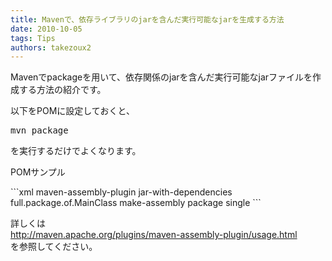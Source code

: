 ```yaml
---
title: Mavenで、依存ライブラリのjarを含んだ実行可能なjarを生成する方法
date: 2010-10-05
tags: Tips
authors: takezoux2
---
```

 
<p>Mavenでpackageを用いて、依存関係のjarを含んだ実行可能なjarファイルを作成する方法の紹介です。</p>
<p>以下をPOMに設定しておくと、</p>
<pre>mvn package</pre>
<p>を実行するだけでよくなります。</p>
<p>POMサンプル</p>
```xml
    <plugins>
        <plugin>
        <artifactId>maven-assembly-plugin</artifactId>
        <configuration>
          <descriptorRefs>
                <!-- ここはこのままでOK -->
                <descriptorRef>jar-with-dependencies</descriptorRef>
          </descriptorRefs>
            <archive>
              <manifest>
                <!-- ここにmain関数のあるクラスを指定。これがManifest.ｍｆに設定されます -->
                <mainClass>full.package.of.MainClass</mainClass>
              </manifest>
            </archive>
        </configuration>
            <executions>
              <!-- ここでpackageのPhaseで実行されるように設定している-->
              <execution>
                <id>make-assembly</id> <!-- this is used for inheritance merges -->
                <phase>package</phase> <!-- append to the packaging phase. -->
                <goals>
                  <goal>single</goal> <!-- goals == mojos -->
                </goals>
              </execution>
            </executions>
        </plugin>
    </plugins>
```
<p>詳しくは<br/>
<a href="http://maven.apache.org/plugins/maven-assembly-plugin/usage.html" onclick="javascript:_gaq.push(['_trackEvent','outbound-article','http://maven.apache.org']);">http://maven.apache.org/plugins/maven-assembly-plugin/usage.html</a><br/>
を参照してください。</p>
